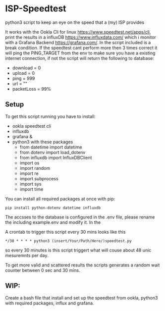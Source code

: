# ISP-Speedtest
python3 script to keep an eye on the speed that a (my) ISP provides

It works with the Ookla Cli for linux https://www.speedtest.net/apps/cli, print the results in a influxDB https://www.influxdata.com/ which i monitor with a Grafana Backend https://grafana.com/.
In the script included is a break condition. If the speedtest cant perform more then 3 times correct it will ping the PING_TARGET from the env to make sure you have a existing internet connection, if not the script will return the following to database:


* download = 0
* upload = 0
* ping = 999
* url = ""
* packetLoss = 99%

## Setup

To get this script running you have to install:

* ookla speedtest cli
* influxdb
* grafana &
* python3 with these packages
  * from datetime import datetime
  * from dotenv import load_dotenv
  * from influxdb import InfluxDBClient
  * import os
  * import random
  * import re
  * import subprocess
  * import sys
  * import time

You can install all required packages at once with pip:

```
pip install python-dotenv datetime influxdb
```

The accsses to the database is configured in the .env file, please rename the including example.env and modify it.
In the 

A crontab to trigger this script every 30 mins looks like this

```
*/30 * * * * python3 (insert/Your/Path/Here/)speedtest.py
```

so every 30 minutes is this script triggert what will couse about 48 unic mesuremnts per day.

To get more valid and scattered results the scripts generates a random wait counter between 0 sec and 30 mins.

## WIP:

Create a bash file that install and set up the speedtest from ookla, python3 with required packages, influx and grafana.

